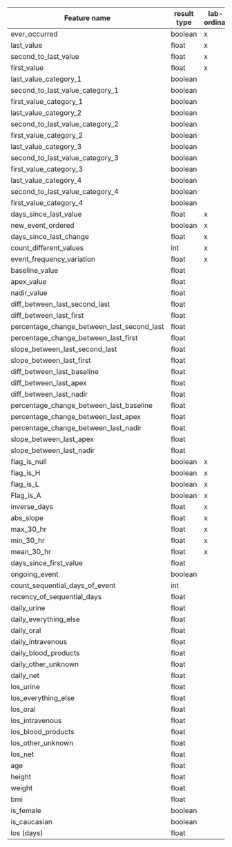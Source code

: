 |Feature name|result type|lab-ordinal|lab-nominal|lab-interval|vitals-interval|vent-nominal|vent-interval|*medication|*procedures|*micro|*io|*demographics|
|------------------|----------|-----|-----|-----|-----|-----|-----|-----|-----|-----|-----|-----|
|ever_occurred|boolean|x|x|x|x|x|x|x|x|x|||
|last_value|float|x||x|x||x||||||
|second_to_last_value|float|x||x|x||x||||||
|first_value|float|x||x|x||x||||||
|last_value_category_1|boolean||x|||x|||||||
|second_to_last_value_category_1|boolean||x|||x|||||||
|first_value_category_1|boolean||x|||x|||||||
|last_value_category_2|boolean||x|||x|||||||
|second_to_last_value_category_2|boolean||x|||x|||||||
|first_value_category_2|boolean||x|||x|||||||
|last_value_category_3|boolean||x|||x|||||||
|second_to_last_value_category_3|boolean||x|||x|||||||
|first_value_category_3|boolean||x|||x|||||||
|last_value_category_4|boolean||x|||x|||||||
|second_to_last_value_category_4|boolean||x|||x|||||||
|first_value_category_4|boolean||x|||x|||||||
|days_since_last_value|float|x|x|x|x|x|x|x|x|x|||
|new_event_ordered|boolean|x|x|x|x|x|x||||||
|days_since_last_change|float|x|x|x|x|x|x|x|||||
|count_different_values|int|x|x|x|x|x|x||||||
|event_frequency_variation|float|x|x|x|x|x|x|x|||||
|baseline_value|float|||x|x||x||||||
|apex_value|float|||x|x||x||||||
|nadir_value|float|||x|x||x||||||
|diff_between_last_second_last|float|||x|x||x||||||
|diff_between_last_first|float|||x|x||x||||||
|percentage_change_between_last_second_last|float|||x|x||x||||||
|percentage_change_between_last_first|float|||x|x||x||||||
|slope_between_last_second_last|float|||x|x||x||||||
|slope_between_last_first|float|||x|x||x||||||
|diff_between_last_baseline|float|||x|x||x||||||
|diff_between_last_apex|float|||x|x||x||||||
|diff_between_last_nadir|float|||x|x||x||||||
|percentage_change_between_last_baseline|float|||x|x||x||||||
|percentage_change_between_last_apex|float|||x|x||x||||||
|percentage_change_between_last_nadir|float|||x|x||x||||||
|slope_between_last_apex|float|||x|x||x||||||
|slope_between_last_nadir|float|||x|x||x||||||
|flag_is_null|boolean|x|x|x|x||||||||
|flag_is_H|boolean|x|x|x|x||||||||
|flag_is_L|boolean|x|x|x|x||||||||
|Flag_is_A|boolean|x|x|x|x||||||||
|inverse_days|float|x|x|x|x|x|x|x|x|x|||
|abs_slope|float|x|x|x|x|x|x||||||
|max_30_hr|float|x|x|x|x|x|x||||||
|min_30_hr|float|x|x|x|x|x|x||||||
|mean_30_hr|float|x|x|x|x|x|x||||||
|days_since_first_value|float|||||||x|x|x|||
|ongoing_event|boolean|||||||x|||||
|count_sequential_days_of_event|int|||||||x|||||
|recency_of_sequential_days|float|||||||x|||||
|daily_urine|float||||||||||x||
|daily_everything_else|float||||||||||x||
|daily_oral|float||||||||||x||
|daily_intravenous|float||||||||||x||
|daily_blood_products|float||||||||||x||
|daily_other_unknown|float||||||||||x||
|daily_net|float||||||||||x||
|los_urine|float||||||||||x||
|los_everything_else|float||||||||||x||
|los_oral|float||||||||||x||
|los_intravenous|float||||||||||x||
|los_blood_products|float||||||||||x||
|los_other_unknown|float||||||||||x||
|los_net|float||||||||||x||
|age|float|||||||||||x|
|height|float|||||||||||x|
|weight|float|||||||||||x|
|bmi|float|||||||||||x|
|is_female|boolean|||||||||||x|
|is_caucasian|boolean|||||||||||x|
|los (days)|float|||||||||||x|